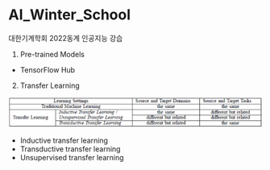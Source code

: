 # AI_Winter_School
대한기계학회 2022동계 인공지능 강습

1. Pre-trained Models
- TensorFlow Hub

2. Transfer Learning

![](./imgs/image1.png)

- Inductive transfer learning
- Transductive transfer learning
- Unsupervised transfer learning
